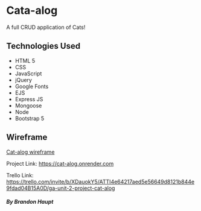 # Cata-alog

A full CRUD application of Cats! 

## Technologies Used

- HTML 5
- CSS
- JavaScript
- jQuery
- Google Fonts
- EJS
- Express JS
- Mongoose
- Node
- Bootstrap 5


## Wireframe

[Cat-alog wireframe](https://www.figma.com/file/mdBbKwaGvVERM7hMOwRSPj/Cat-alog?node-id=6%3A2063&t=z7lu016OneYCzUry-1)


Project Link: https://cat-alog.onrender.com

Trello Link: https://trello.com/invite/b/XDauokY5/ATTI4e64217aed5e56649d8121b844e9fdad04B15A0D/ga-unit-2-project-cat-alog

##### By Brandon Haupt
